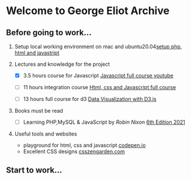 # Welcome to George Eliot Archive

## Before going to work...

1. Setup local working environment on mac and ubuntu20.04[setup php, html and javastript](setup)
       
    
2. Lectures and knowledge for the project

    - [x] 3.5 hours course for Javascript [Javascript full course youtube](https://www.youtube.com/watch?v=PkZNo7MFNFg)
    - [ ] 11 hours integration course [Html, css and Javascript full course](https://www.youtube.com/watch?v=TdqQqyc7pfU&t=27445s)
    - [ ] 13 hours full course for d3 [Data Visualization with D3.js](https://www.youtube.com/watch?v=_8V5o2UHG0E)


3. Books must be read

    - [ ] Learning PHP,MySQL & JavaScript by _Robin Nixon_ [6th Edition 2021](https://www.oreilly.com/library/view/learning-php-mysql/9781492093817/)


4. Useful tools and websites

    -   playground for html, css and javascript [codepen.io](https://codepen.io)
    -   Excellent CSS designs [csszengarden.com](http://www.csszengarden.com/)


## Start to work...
